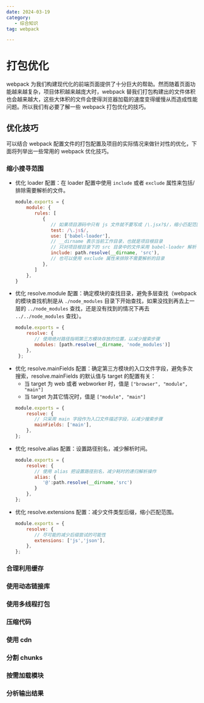 ```yaml
---
date: 2024-03-19
category: 
   - 综合知识
tag: webpack

---
```


# 打包优化
webpack 为我们构建现代化的前端页面提供了十分巨大的帮助。然而随着页面功能越来越复杂，项目体积越来越庞大时，webpack 替我们打包构建出的文件体积也会越来越大，这些大体积的文件会使得浏览器加载的速度变得缓慢从而造成性能问题。所以我们有必要了解一些 webpack 打包优化的技巧。

## 优化技巧
可以结合 webpack 配置文件的打包配置及项目的实际情况来做针对性的优化，下面将列举出一些常用的 webpack 优化技巧。

### 缩小搜寻范围
* 优化 loader 配置：在 loader 配置中使用 `include` 或者 `exclude` 属性来包括/排除需要解析的文件。
  ```js
  module.exports = {
      module: {
         rules: [
            {
               // 如果项目源码中只有 js 文件就不要写成 /\.jsx?$/，缩小匹配范围
               test: /\.js$/,
               use: ['babel-loader'],
               // __dirname 表示当前工作目录，也就是项目根目录
               // 只对项目根目录下的 src 目录中的文件采用 babel-loader 解析
               include: path.resolve(__dirname, 'src'),
               // 也可以使用 exclude 属性来排除不需要解析的目录
            },
         ]
      },
  }
  ```
* 优化 resolve.module 配置：确定模块的查找目录，避免多层查找（webpack 的模块查找机制是从 `./node_modules` 目录下开始查找，如果没找到再去上一层的 `../node_modules` 查找，还是没有找到的情况下再去 `../../node_modules` 查找）。
  ```js
  module.exports = {
      resolve: {
         // 使用绝对路径指明第三方模块存放的位置，以减少搜索步骤
         modules: [path.resolve(__dirname, 'node_modules')]
      },
   };
  ```
* 优化 resolve.mainFields 配置：确定第三方模块的入口文件字段，避免多次搜索，resolve.mainFields 的默认值与 target 的配置有关：
  * 当 target 为 web 或者 webworker 时，值是 `["browser", "module", "main"]`
  * 当 target 为其它情况时，值是 `["module", "main"]`
  ```js
  module.exports = {
      resolve: {
         // 只采用 main 字段作为入口文件描述字段，以减少搜索步骤
         mainFields: ['main'],
      },
  };
  ```
* 优化 resolve.alias 配置：设置路径别名，减少解析时间。
  ```js
  module.exports = {
      resolve: {
         // 使用 alias 把设置路径别名，减少耗时的递归解析操作
         alias: {
            '@':path.resolve(__dirname,'src')
         }
      },
  };
  ```
* 优化 resolve.extensions 配置：减少文件类型后缀，缩小匹配范围。
  ```js
  module.exports = {
      resolve: {
         // 尽可能的减少后缀尝试的可能性
         extensions: ['js','json'],
      },
  };
  ```
### 合理利用缓存

### 使用动态链接库
### 使用多线程打包
### 压缩代码
### 使用 cdn
### 分割 chunks
### 按需加载模块
### 分析输出结果
